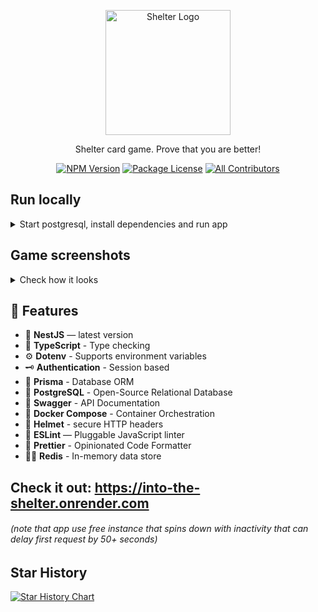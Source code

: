 <p align="center">
  <a href="https://into-the-shelter.onrender.com" target="blank"><img src="https://github.com/Porhay/into-the-shelter/blob/master/apps/shelter-client/public/logo192.png" width="200" alt="Shelter Logo" /></a>
</p>


<p align="center">Shelter card game. Prove that you are better!</p>
<p align="center">
  <a href="https://www.npmjs.com/~nestjscore" target="_blank"><img src="https://img.shields.io/npm/v/@nestjs/core.svg" alt="NPM Version" /></a>
  <a href="https://github.com/Porhay/into-the-shelter/blob/master/LICENSE" target="_blank"><img src="https://img.shields.io/badge/license-MIT-green.svg" alt="Package License" /></a>
  <a href="#contributors"><img src="https://img.shields.io/badge/all_contributors-1-orange.svg?style=flat-square" alt="All Contributors" /></a>
</p>


## Run locally
<details>
<summary>Start postgresql, install dependencies and run app</summary>

#### Requires [Node.js](https://nodejs.org/) v14+ to run and .env files provided for client and server sides.

###### 1. Make sure you have Node.js, Docker Desktop and Git installed!
###### 2. Start Docker Desktop
###### 3. Start server and client from root directory:
```sh
$ make all
```
</details>


## Game screenshots
<details>
<summary>Check how it looks</summary>
<p>
  <img src="https://lh3.google.com/u/0/d/1nRxfG4P1b7leqcQcTgOiOKwG24rhfWXl=w2880-h920-iv1" alt="Room"/>
  <img src="https://lh3.google.com/u/0/d/1t1KR_1O5laDUji5opxjJMv-b62qx3bJX=w2880-h1420-iv1" alt="Room kick"/>
  <img src="https://lh3.google.com/u/0/d/1VEQBF_6sPPW9DPecUFUVigB1Y9wmPJHD=w2880-h1420-iv1" alt="Settings"/>
</p>

</details>


## 🚀 Features

- 📱 **NestJS** — latest version
- 🎉 **TypeScript** - Type checking
- ⚙️ **Dotenv** - Supports environment variables
- 🗝 **Authentication** - Session based
- 🏪 **Prisma** - Database ORM
- 🏪 **PostgreSQL** - Open-Source Relational Database
- 📃 **Swagger** - API Documentation
- 🐳 **Docker Compose** - Container Orchestration
- 🔐 **Helmet** - secure HTTP headers
- 📏 **ESLint** — Pluggable JavaScript linter
- 💖 **Prettier** - Opinionated Code Formatter
- 🕵️‍♂️ **Redis** - In-memory data store


## Check it out: https://into-the-shelter.onrender.com
###### (note that app use free instance that spins down with inactivity that can delay first request by 50+ seconds)

## Star History

[![Star History Chart](https://api.star-history.com/svg?repos=Porhay/into-the-shelter&type=Timeline)](https://star-history.com/#Porhay/into-the-shelter&Timeline)
